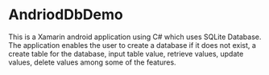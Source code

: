 # AndriodDbDemo

This is a Xamarin android application using C# which uses SQLite Database. The application enables the user to create a database if it does not exist, a create table for the database, input table value, retrieve values, update values, delete values among some of the features.
